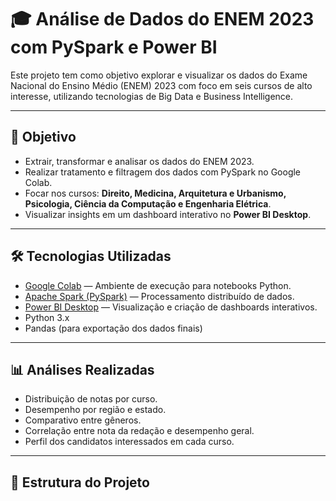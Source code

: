 # 🎓 Análise de Dados do ENEM 2023 com PySpark e Power BI

Este projeto tem como objetivo explorar e visualizar os dados do Exame Nacional do Ensino Médio (ENEM) 2023 com foco em seis cursos de alto interesse, utilizando tecnologias de Big Data e Business Intelligence.

---

## 📌 Objetivo

- Extrair, transformar e analisar os dados do ENEM 2023.
- Realizar tratamento e filtragem dos dados com PySpark no Google Colab.
- Focar nos cursos: **Direito, Medicina, Arquitetura e Urbanismo, Psicologia, Ciência da Computação e Engenharia Elétrica**.
- Visualizar insights em um dashboard interativo no **Power BI Desktop**.

---

## 🛠️ Tecnologias Utilizadas

- [Google Colab](https://colab.research.google.com/) — Ambiente de execução para notebooks Python.
- [Apache Spark (PySpark)](https://spark.apache.org/docs/latest/api/python/) — Processamento distribuído de dados.
- [Power BI Desktop](https://powerbi.microsoft.com/) — Visualização e criação de dashboards interativos.
- Python 3.x
- Pandas (para exportação dos dados finais)

---

## 📊 Análises Realizadas

- Distribuição de notas por curso.
- Desempenho por região e estado.
- Comparativo entre gêneros.
- Correlação entre nota da redação e desempenho geral.
- Perfil dos candidatos interessados em cada curso.

---

## 📂 Estrutura do Projeto


